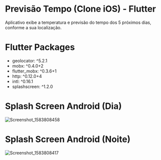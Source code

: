 # Previsão Tempo (Clone iOS) - Flutter
 Aplicativo exibe a temperatura e previsão do tempo dos 5 próximos dias, conforme a sua localização.
 
  # Flutter Packages
  - geolocator: ^5.2.1
  - mobx: ^0.4.0+2
  - flutter_mobx: ^0.3.6+1
  - http: ^0.12.0+4
  - intl: ^0.16.1
  - splashscreen: ^1.2.0
 
 # Splash Screen Android (Dia)
 ![Screenshot_1583808458](https://user-images.githubusercontent.com/8354309/76721051-7140b500-671d-11ea-9d80-9412c478a240.png)
 
 # Splash Screen Android (Noite)
 ![Screenshot_1583808417](https://user-images.githubusercontent.com/8354309/76721085-98978200-671d-11ea-803d-85de68eedc58.png)
